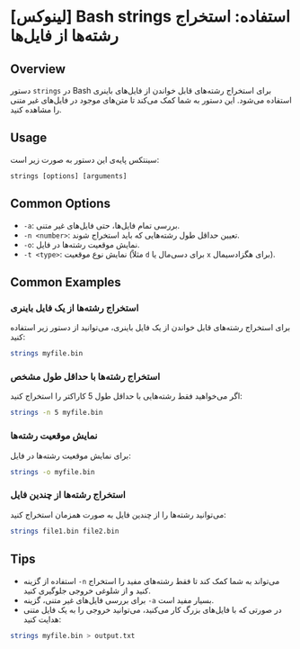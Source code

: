 # [لینوکس] Bash strings استفاده: استخراج رشته‌ها از فایل‌ها

## Overview
دستور `strings` در Bash برای استخراج رشته‌های قابل خواندن از فایل‌های باینری استفاده می‌شود. این دستور به شما کمک می‌کند تا متن‌های موجود در فایل‌های غیر متنی را مشاهده کنید.

## Usage
سینتکس پایه‌ی این دستور به صورت زیر است:

```
strings [options] [arguments]
```

## Common Options
- `-a`: بررسی تمام فایل‌ها، حتی فایل‌های غیر متنی.
- `-n <number>`: تعیین حداقل طول رشته‌هایی که باید استخراج شوند.
- `-o`: نمایش موقعیت رشته‌ها در فایل.
- `-t <type>`: نمایش نوع موقعیت (مثلاً `d` برای دسی‌مال یا `x` برای هگزادسیمال).

## Common Examples

### استخراج رشته‌ها از یک فایل باینری
برای استخراج رشته‌های قابل خواندن از یک فایل باینری، می‌توانید از دستور زیر استفاده کنید:

```bash
strings myfile.bin
```

### استخراج رشته‌ها با حداقل طول مشخص
اگر می‌خواهید فقط رشته‌هایی با حداقل طول 5 کاراکتر را استخراج کنید:

```bash
strings -n 5 myfile.bin
```

### نمایش موقعیت رشته‌ها
برای نمایش موقعیت رشته‌ها در فایل:

```bash
strings -o myfile.bin
```

### استخراج رشته‌ها از چندین فایل
می‌توانید رشته‌ها را از چندین فایل به صورت همزمان استخراج کنید:

```bash
strings file1.bin file2.bin
```

## Tips
- استفاده از گزینه `-n` می‌تواند به شما کمک کند تا فقط رشته‌های مفید را استخراج کنید و از شلوغی خروجی جلوگیری کنید.
- برای بررسی فایل‌های غیر متنی، گزینه `-a` بسیار مفید است.
- در صورتی که با فایل‌های بزرگ کار می‌کنید، می‌توانید خروجی را به یک فایل متنی هدایت کنید:

```bash
strings myfile.bin > output.txt
```